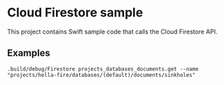 # Cloud Firestore sample

This project contains Swift sample code that calls the Cloud Firestore API.


## Examples

```
.build/debug/Firestore projects_databases_documents.get --name "projects/hella-fire/databases/(default)/documents/sinkholes"
```

